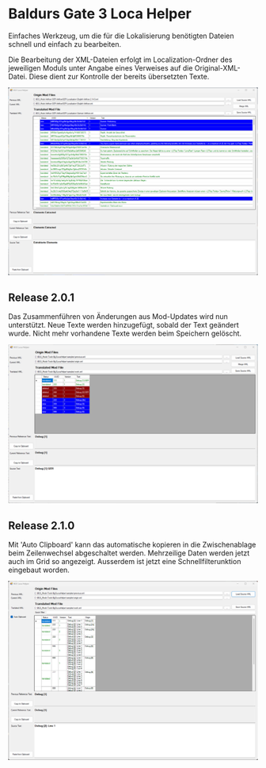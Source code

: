 # Baldurs Gate 3 Loca Helper

Einfaches Werkzeug, um die für die Lokalisierung benötigten Dateien
schnell und einfach zu bearbeiten.

Die Bearbeitung der XML-Dateien erfolgt im Localization-Ordner des jeweiligen Moduls unter Angabe eines Verweises auf die Original-XML-Datei.
Diese dient zur Kontrolle der bereits übersetzten Texte.

![screen1.png](images/screen1.png)

## Release 2.0.1
Das Zusammenführen von Änderungen aus Mod-Updates wird nun unterstützt.
Neue Texte werden hinzugefügt, sobald der Text geändert wurde.
Nicht mehr vorhandene Texte werden beim Speichern gelöscht.

![screen2.png](images/screen2.png)

## Release 2.1.0
Mit 'Auto Clipboard' kann das automatische kopieren in die Zwischenablage beim Zeilenwechsel abgeschaltet werden.
Mehrzeilige Daten werden jetzt auch im Grid so angezeigt.
Ausserdem ist jetzt eine Schnellfilterunktion eingebaut worden.

![screen3.png](images/screen3.png)
